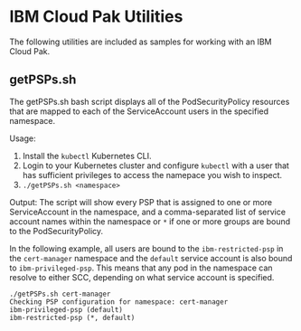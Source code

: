 # IBM Cloud Pak Utilities
The following utilities are included as samples for working with an IBM Cloud Pak.

## getPSPs.sh
The getPSPs.sh bash script displays all of the PodSecurityPolicy resources that are 
mapped to each of the ServiceAccount users in the specified namespace.

Usage:
1.  Install the `kubectl` Kubernetes CLI.
2.  Login to your Kubernetes cluster and configure `kubectl` with a user that has sufficient privileges to access the namepace you wish to inspect.
3.  `./getPSPs.sh <namespace>`

Output:
The script will show every PSP that is assigned to one or more ServiceAccount in the namespace, and a comma-separated list of service account names within the namespace or `*` if one or more groups are bound to the PodSecurityPolicy.

In the following example, all users are bound to the `ibm-restricted-psp` in the `cert-manager` namespace and the `default` service account is also bound to `ibm-privileged-psp`. This means that any pod in the namespace can resolve to either SCC, depending on what service account is specified.
```
./getPSPs.sh cert-manager
Checking PSP configuration for namespace: cert-manager
ibm-privileged-psp (default)
ibm-restricted-psp (*, default)
```
